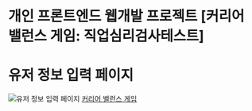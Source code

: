 # 개인 프론트엔드 웹개발 프로젝트 [커리어 밸런스 게임: 직업심리검사테스트]

# 유저 정보 입력 페이지
![유저 정보 입력 페이지](/Users/alexyoodev/alexDevDir/fst-project/alex/photo)
[커리어 밸런스 게임](http://elice-kdt-3rd-vm-085.koreacentral.cloudapp.azure.com/)
